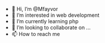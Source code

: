 - 👋 Hi, I’m @Mfayvor
- 👀 I’m interested in web development 
- 🌱 I’m currently learning php
- 💞️ I’m looking to collaborate on ...
- 📫 How to reach me

<!---
Mfayvor/30daysofcodecamp is a ✨ special ✨ repository because its `README.md` (this file) appears on your GitHub profile.
You can click the Preview link to take a look at your changes.
--->
